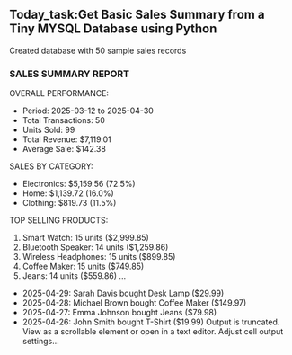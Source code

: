 ## Today_task:Get Basic Sales Summary from a Tiny MYSQL Database using Python

Created database with 50 sample sales records


  ###        SALES SUMMARY REPORT          

OVERALL PERFORMANCE:
- Period: 2025-03-12 to 2025-04-30
- Total Transactions: 50
- Units Sold: 99
- Total Revenue: $7,119.01
- Average Sale: $142.38

SALES BY CATEGORY:
- Electronics: $5,159.56 (72.5%)
- Home: $1,139.72 (16.0%)
- Clothing: $819.73 (11.5%)

TOP SELLING PRODUCTS:
1. Smart Watch: 15 units ($2,999.85)
2. Bluetooth Speaker: 14 units ($1,259.86)
3. Wireless Headphones: 15 units ($899.85)
4. Coffee Maker: 15 units ($749.85)
5. Jeans: 14 units ($559.86)
...
- 2025-04-29: Sarah Davis bought Desk Lamp ($29.99)
- 2025-04-28: Michael Brown bought Coffee Maker ($149.97)
- 2025-04-27: Emma Johnson bought Jeans ($79.98)
- 2025-04-26: John Smith bought T-Shirt ($19.99)
Output is truncated. View as a scrollable element or open in a text editor. Adjust cell output settings...
